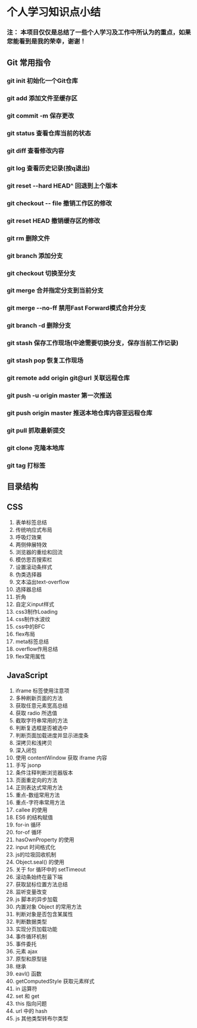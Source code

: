 # 个人学习知识点小结

### 注： 本项目仅仅是总结了一些个人学习及工作中所认为的重点，如果您能看到是我的荣幸，谢谢！


## Git 常用指令
### git init 初始化一个Git仓库
### git add <filename> 添加文件至缓存区
### git commit -m <message> 保存更改
### git status 查看仓库当前的状态
### git diff 查看修改内容
### git log 查看历史记录(按q退出)
### git reset --hard HEAD^ 回退到上个版本
### git checkout -- file 撤销工作区的修改
### git reset HEAD<file> 撤销缓存区的修改
### git rm 删除文件
### git branch <branchName> 添加分支
### git checkout <branchName> 切换至分支
### git merge <branchName> 合并指定分支到当前分支
### git merge --no-ff <branchName> 禁用Fast Forward模式合并分支
### git branch -d <branchName> 删除分支
### git stash 保存工作现场(中途需要切换分支，保存当前工作记录)
### git stash pop 恢复工作现场
### git remote add origin git@url 关联远程仓库
### git push -u origin master 第一次推送
### git push origin master 推送本地仓库内容至远程仓库
### git pull 抓取最新提交
### git clone 克隆本地库
### git tag <name> 打标签


## 目录结构

## CSS
1. 表单标签总结
2. 传统响应式布局
3. 呼吸灯效果
4. 两侧伸展特效
5. 浏览器的重绘和回流
6. 模仿思否搜索栏
7. 设置滚动条样式
8. 伪类选择器
9. 文本溢出text-overflow
10. 选择器总结
11. 折角
12. 自定义input样式
13. css3制作Loading
14. css制作水波纹
15. css中的BFC
16. flex布局
17. meta标签总结
18. overflow作用总结
19. flex常用属性

## JavaScript
1. iframe 标签使用注意项
2. 多种刷新页面的方法
3. 获取任意元素宽高总结
4. 获取 radio 所选值
5. 截取字符串常用的方法
6. 判断复选框是否被选中
7. 判断页面加载进度并显示进度条
8. 深拷贝和浅拷贝
9. 深入闭包
10. 使用 contentWindow 获取 iframe 内容
11. 手写 jsonp
12. 条件注释判断浏览器版本
13. 页面重定向的方法
14. 正则表达式常用方法
15. 重点-数组常用方法
16. 重点-字符串常用方法
17. callee 的使用
18. ES6 的结构赋值
19. for-in 循环
20. for-of 循环
21. hasOwnProperty 的使用
22. input 时间格式化
23. js的垃圾回收机制
24. Object.seal() 的使用
25. 关于 for 循环中的 setTimeout
26. 滚动条始终在最下端
27. 获取鼠标位置方法总结
28. 监听变量改变
29. js 脚本的异步加载
30. 内置对象 Object 的常用方法
31. 判断对象是否包含某属性
32. 判断数据类型
33. 实现分页加载功能
34. 事件循环机制
35. 事件委托
36. 元素 ajax
37. 原型和原型链
38. 继承
39. eavl() 函数
40. getComputedStyle 获取元素样式
41. in 运算符
42. set 和 get 
43. this 指向问题
44. url 中的 hash
45. js 其他类型转布尔类型